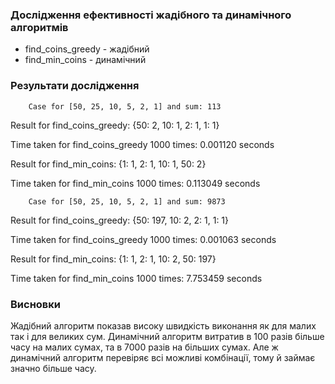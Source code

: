 ### Дослідження ефективності жадібного та динамічного алгоритмів 
- find_coins_greedy - жадібний
- find_min_coins - динамічний

### Результати дослідження
        Case for [50, 25, 10, 5, 2, 1] and sum: 113
Result for find_coins_greedy: {50: 2, 10: 1, 2: 1, 1: 1}

Time taken for find_coins_greedy 1000 times: 0.001120 seconds

Result for find_min_coins: {1: 1, 2: 1, 10: 1, 50: 2}

Time taken for find_min_coins 1000 times: 0.113049 seconds

        Case for [50, 25, 10, 5, 2, 1] and sum: 9873
Result for find_coins_greedy: {50: 197, 10: 2, 2: 1, 1: 1}

Time taken for find_coins_greedy 1000 times: 0.001063 seconds

Result for find_min_coins: {1: 1, 2: 1, 10: 2, 50: 197}

Time taken for find_min_coins 1000 times: 7.753459 seconds

### Висновки
Жадібний алгоритм показав високу швидкість виконання як для малих так і для великих сум. 
Динамічний алгоритм витратив в 100 разів більше часу на малих сумах, та в 7000 разів на більших сумах.
Але ж динамічний алгоритм перевіряє всі можливі комбінації, тому й займає значно більше часу.
